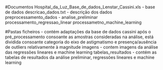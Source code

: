 #Documentos
Hospital_da_Luz_Base_de_dados_Lenstar_Cassini.xls - base de dados
descricao_dados.txt - descrição dos dados
preprocessamento_dados - 
analise_preliminar
processamento_regressao_linear
processametno_machine_learning

#Pastas
ficheiros - contém adaptações da base de dados cassini após o pré_processamento consoante as amostras consideradas na análise, está dividida consoante categoria do eixo de astigmatismo e presença/ausência de outliers relativamente à magnitude
imagens - contem imagens da análise das regressões lineares e machine learning
tabelas_resultados - contém as tabelas de resultados da análise preliminar, regressões lineares e machine learning